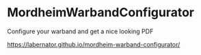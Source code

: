 # MordheimWarbandConfigurator
Configure your warband and get a nice looking PDF

https://labernator.github.io/mordheim-warband-configurator/